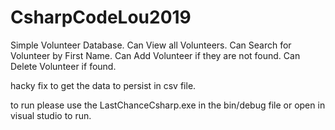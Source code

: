 
# CsharpCodeLou2019
Simple Volunteer Database.
Can View all Volunteers.
Can Search for Volunteer by First Name.
Can Add Volunteer if they are not found.
Can Delete Volunteer if found.

hacky fix to get the data to persist in csv file.

to run please use the LastChanceCsharp.exe in the bin/debug file
or open in visual studio to run.


